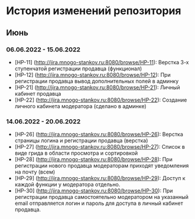 # История изменений репозитория

## Июнь

### 06.06.2022 - 15.06.2022
- [HP-11] (http://jira.mnogo-stankov.ru:8080/browse/HP-11): Верстка 3-х ступенчатой регистрации продавца (функционал)
- [HP-12] (http://jira.mnogo-stankov.ru:8080/browse/HP-12): При регистрации продавца вывод дополнительных полей в админку
- [HP-21] (http://jira.mnogo-stankov.ru:8080/browse/HP-21): Личный кабинет продавца
- [HP-22] (http://jira.mnogo-stankov.ru:8080/browse/HP-22): Создание личного кабинета модератора (сделано в админке)

### 14.06.2022 - 20.06.2022
- [HP-26] (http://jira.mnogo-stankov.ru:8080/browse/HP-26): Верстка страницы логина и регистрации продавца (верстка)
- [HP-27] (http://jira.mnogo-stankov.ru:8080/browse/HP-27): Список в виде грида в области просмотра и сортировкой
- [HP-28] (http://jira.mnogo-stankov.ru:8080/browse/HP-28): При регистрации нового продавца модераторам приходят уведомления на почту (всем)
- [HP-29] (http://jira.mnogo-stankov.ru:8080/browse/HP-29): Доступ к каждой функции у модератора отдельно.
- [HP-30] (http://jira.mnogo-stankov.ru:8080/browse/HP-30): При регистрации продавца самостоятельно модератором на указанный email отправляется логин и пароль для доступа в личный кабинет продавца.
